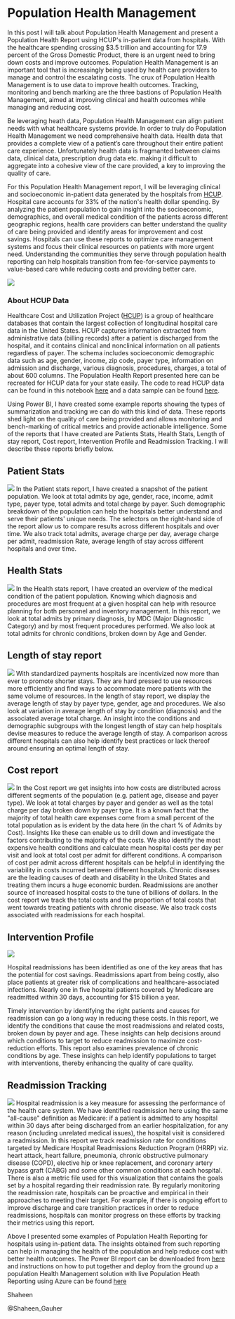# Population Health Management

In this post I will talk about Population Health Management and present a Population Health Report using HCUP's in-patient data from hospitals. With the healthcare spending crossing $3.5 trillion and accounting for 17.9 percent of the Gross Domestic Product, there is an urgent need to bring down costs and improve outcomes. Population Health Management is an important tool that is increasingly being used by health care providers to manage and control the escalating costs. The crux of Population Health Management is to use data to improve health outcomes. Tracking, monitoring and bench marking are the three bastions of Population Health Management, aimed at improving clinical and health outcomes while managing and reducing cost.

Be leveraging heath data, Population Health Management can align patient needs with what healthcare systems provide. In order to truly do Population Health Management we need comprehensive health data. Health data that provides a complete view of a patient’s care throughout their entire patient care experience. Unfortunately health data is fragmanted between claims data, clinical data, prescription drug data etc. making it difficult to aggregate into a cohesive view of the care provided, a key to improving the quality of care. 

For this Population Health Management report, I will be leveraging clinical and socioeconomic in-patient data generated by the hospitals from [HCUP](https://www.hcup-us.ahrq.gov/). Hospital care accounts for 33% of the nation's health dollar spending. By analyzing the patient population to gain insight into the socioeconomic, demographics, and overall medical condition of the patients across different geographic regions, health care providers can better understand the quality of care being provided and identify areas for improvement and cost savings. Hospitals can use these reports to optimize care management systems and focus their clinical resources on patients with more urgent need. Understanding the communities they serve through population health reporting can help hospitals transition from fee-for-service payments to value-based care while reducing costs and providing better care. 
  
![](media/phm1.PNG)

### About HCUP Data
Healthcare Cost and Utilization Project ([HCUP](https://www.hcup-us.ahrq.gov/)) is a group of healthcare databases that contain the largest collection of longitudinal hospital care data in the United States. HCUP captures information extracted from administrative data (billing records) after a patient is discharged from the hospital, and it contains clinical and nonclinical information on all patients regardless of payer. The schema includes socioeconomic demographic data such as age, gender, income, zip code, payer type, information on admission and discharge, various diagnosis, procedures, charges, a total of about 600 columns. The Population Health Report presented here can be recreated for HCUP data for your state easily. The code to read HCUP data can be found in this notebook [here](https://github.com/Azure/cortana-intelligence-population-health-management/blob/master/Azure%20Data%20Lake/ManualDeploymentGuide/Model/ReadHCUPdata.ipynb) and a data sample can be found [here](https://github.com/Azure/cortana-intelligence-population-health-management/tree/master/Azure%20Data%20Lake/ManualDeploymentGuide/Model/SampleHCUPdata). 

Using Power BI, I have created some example reports showing the types of summarization and tracking we can do with this kind of data. These reports shed light on the quality of care being provided and allows monitoring and bench-marking of critical metrics and provide actionable intelligence. Some of the reports that I have created are Patients Stats, Health Stats, Length of stay report, Cost report, Intervention Profile and Readmission Tracking. I will describe these reports briefly below. 

## Patient Stats
![](media/phm2.PNG)
In the Patient stats report, I have created a snapshot of the patient population. We look at total admits by age, gender, race, income, admit type, payer type, total admits and total charge by payer. Such demographic breakdown of the population can help the hospitals better understand and serve their patients' unique needs. The selectors on the right-hand side of the report allow us to compare results across different hospitals and over time. We also track total admits, average charge per day, average charge per admit, readmission Rate, average length of stay across different hospitals and over time.

## Health Stats
![](media/phm3.PNG)
In the Health stats report, I have created an overview of the medical condition of the patient population. Knowing which diagnosis and procedures are most frequent at a given hospital can help with resource planning for both personnel and inventory management. In this report, we look at total admits by primary diagnosis, by MDC (Major Diagnostic Category) and by most frequent procedures performed. We also look at total admits for chronic conditions, broken down by Age and Gender.

## Length of stay report
![](media/phm4.PNG)
With standardized payments hospitals are incentivized now more than ever to promote shorter stays. They are hard pressed to use resources more efficiently and find ways to accommodate more patients with the same volume of resources. In the length of stay report, we display the average length of stay by payer type, gender, age and procedures. We also look at variation in average length of stay by condition (diagnosis) and the associated average total charge. An insight into the conditions and demographic subgroups with the longest length of stay can help hospitals devise measures to reduce the average length of stay. A comparison across different hospitals can also help identify best practices or lack thereof around ensuring an optimal length of stay.

## Cost report
![](media/phm5.PNG)
In the Cost report we get insights into how costs are distributed across different segments of the population (e.g. patient age, disease and payer type). We look at total charges by payer and gender as well as the total charge per day broken down by payer type. 
It is a known fact that the majority of total health care expenses come from a small percent of the total population as is evident by the data here (in the chart % of Admits by Cost). Insights like these can enable us to drill down and investigate the factors contributing to the majority of the costs. We also identify the most expensive health conditions and calculate mean hospital costs per day per visit and look at total cost per admit for different conditions. A comparison of cost per admit across different hospitals can be helpful in identifying the variability in costs incurred between different hospitals. Chronic diseases are the leading causes of death and disability in the United States and treating them incurs a huge economic burden. Readmissions are another source of increased hospital costs to the tune of billions of dollars. In the cost report we track the total costs and the proportion of total costs that went towards treating patients with chronic disease. We also track costs associated with readmissions for each hospital.

## Intervention Profile
![](media/phm6.PNG)

Hospital readmissions has been identified as one of the key areas that has the potential for cost savings. Readmissions apart from being costly, also place patients at greater risk of complications and healthcare-associated infections. Nearly one in five hospital patients covered by Medicare are readmitted within 30 days, accounting for $15 billion a year.

Timely intervention by identifying the right patients and causes for readmission can go a long way in reducing these costs. In this report, we identify the conditions that cause the most readmissions and related costs, broken down by payer and age. These insights can help decisions around which conditions to target to reduce readmission to maximize cost-reduction efforts. This report also examines prevalence of chronic conditions by age. These insights can help identify populations to target with interventions, thereby enhancing the quality of care quality.

## Readmission Tracking
![](media/phm7.PNG)
Hospital readmission is a key measure for assessing the performance of the health care system. We have identified readmission here using the same "all-cause" definition as Medicare: if a patient is admitted to any hospital within 30 days after being discharged from an earlier hospitalization, for any reason (including unrelated medical issues), the hospital visit is considered a readmission.
In this report we track readmission rate for conditions targeted by Medicare Hospital Readmissions Reduction Program (HRRP) viz. heart attack, heart failure, pneumonia, chronic obstructive pulmonary disease (COPD), elective hip or knee replacement, and coronary artery bypass graft (CABG) and some other common conditions at each hospital. There is also a metric file used for this visualization that contains the goals set by a hospital regarding their readmission rate. By regularly monitoring the readmission rate, hospitals can be proactive and empirical in their approaches to meeting their target. For example, if there is ongoing effort to improve discharge and care transition practices in order to reduce readmissions, hospitals can monitor progress on these efforts by tracking their metrics using this report.

Above I presented some examples of Population Health Reporting for hospitals using in-patient data. The insights obtained from such reporting can help in managing the health of the population and help reduce cost with better health outcomes. The Power BI report can be downloaded from [here](https://github.com/Azure/cortana-intelligence-population-health-management/tree/master/Azure%20Data%20Lake/ManualDeploymentGuide/Visualization) and instructions on how to put together and deploy from the ground up a population Health Management solution with live Population Heath Reporting using Azure can be found [here](https://github.com/Azure/cortana-intelligence-population-health-management/tree/master/Azure%20Data%20Lake/ManualDeploymentGuide)


Shaheen

@Shaheen_Gauher